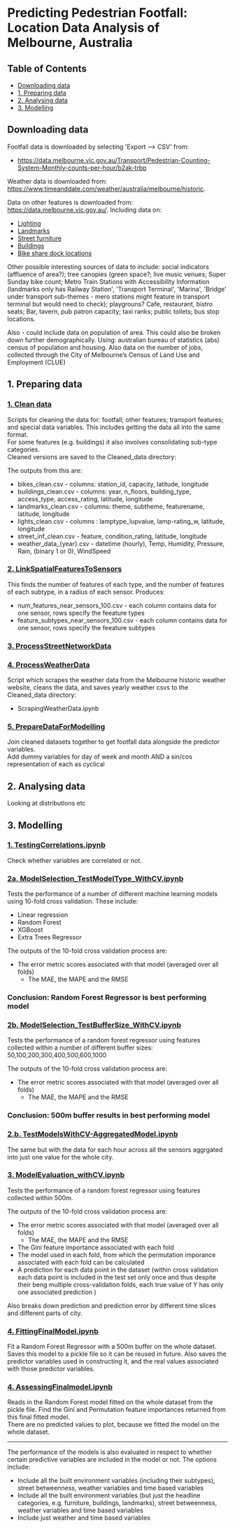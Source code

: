 # Predicting Pedestrian Footfall: <br /> Location Data Analysis of Melbourne, Australia

## Table of Contents
* [Downloading data](#downloading-data)
* [1. Preparing data](#preparing-data)
* [2. Analysing data](#analysing-data)
* [3. Modelling](#modelling)

<a name="downloading-data"></a>
## Downloading data

Footfall data is downloaded by selecting 'Export --> CSV' from: 
* https://data.melbourne.vic.gov.au/Transport/Pedestrian-Counting-System-Monthly-counts-per-hour/b2ak-trbp 

Weather data is downloaded from: https://www.timeanddate.com/weather/australia/melbourne/historic. 

Data on other features is downloaded from: https://data.melbourne.vic.gov.au/. Including data on:
* [Lighting](https://data.melbourne.vic.gov.au/City-Council/Feature-Lighting-including-light-type-wattage-and-/4j42-79hg)
* [Landmarks](https://data.melbourne.vic.gov.au/People/Landmarks-and-places-of-interest-including-schools/j5vt-ppat)
* [Street furniture](https://data.melbourne.vic.gov.au/widgets/8fgn-5q6t?mobile_redirect=true)
* [Buildings](https://data.melbourne.vic.gov.au/Property/Buildings-with-name-age-size-accessibility-and-bic/pmhb-s6pn)
* [Bike share dock locations](https://data.melbourne.vic.gov.au/w/vrwc-rwgm/spy9-nmud?cur=l0YdZo6QE_m&from=88D7wUgzKYw)

Other possible interesting sources of data to include: social indicators (affluence of area?); tree canopies (green space?; live music venues; Super Sunday bike count;
Metro Train Stations with Accessibility Information (landmarks only has Railway Station', 'Transport Terminal', 'Marina', 'Bridge' under transport sub-themes - mero stations might feature in transport terminal but would need to check); playgrouns? Cafe, restaurant, bistro seats; Bar, tavern, pub patron capacity; taxi ranks; public toilets; bus stop locations.

Also - could include data on population of area. This could also be broken down further demographically. Using: australian bureau of statistics (abs) census of population and housing. Also data on the number of jobs, collected through the City of Melbourne’s Census of Land Use and Employment (CLUE) 

<a name="preparing-data"></a>
## 1. Preparing data
### <ins> 1. Clean data </ins> 
Scripts for cleaning the data for: footfall; other features; transport features; and special data variables.
This includes getting the data all into the same format.  
For some features (e.g. buildings) it also involves consolidating sub-type categories.  
Cleaned versions are saved to the Cleaned_data directory:

The outputs from this are:
* bikes_clean.csv - columns: station_id, capacity, latitude, longitude
* buildings_clean.csv - columns: year, n_floors, building_type, access_type, access_rating, latitude, longitude
* landmarks_clean.csv - columns: theme, subtheme, featurename, latitude, longitude
* lights_clean.csv - columns : lamptype_lupvalue, lamp-rating_w, latitude, longitude
* street_inf_clean.csv - feature, condition_rating, latitude, longitude
* weather_data_{year}.csv - datetime (hourly), Temp,	Humidity,	Pressure,	Rain, (binary 1 or 0),	WindSpeed

### <ins>  2. LinkSpatialFeaturesToSensors </ins> 
This finds the number of features of each type, and the number of features of each subtype, in a radius of each sensor. Produces:

* num_features_near_sensors_100.csv - each column contains data for one sensor, rows specify the feeature types 
* feature_subtypes_near_sensors_100.csv - each column contains data for one sensor, rows specify the feeature subtypes

### <ins>  3. ProcessStreetNetworkData </ins>

### <ins> 4. ProcessWeatherData </ins>
Script which scrapes the weather data from the Melbourne historic weather website, cleans the data, and saves yearly weather csvs to the Cleaned_data directory:
* ScrapingWeatherData.ipynb

### <ins> 5. PrepareDataForModelling </ins> 
Join cleaned datasets together to get footfall data alongside the predictor variables.  
Add dummy variables for day of week and month AND a sin/cos representation of each as cyclical

<a name="analysing-data"></a>
## 2. Analysing data

Looking at distributions etc

<a name="modelling"></a>
## 3. Modelling
### <ins> 1. TestingCorrelations.ipynb  </ins>
Check whether variables are correlated or not.

###  <ins> 2a. ModelSelection_TestModelType_WithCV.ipynb  </ins>
Tests the performance of a number of different machine learning models using 10-fold cross validation. These include:
* Linear regression
* Random Forest
* XGBoost
* Extra Trees Regressor

The outputs of the 10-fold cross validation process are:
* The error metric scores associated with that model (averaged over all folds)
    * The MAE, the MAPE and the RMSE
### <b> Conclusion: Random Forest Regressor is best performing model </b>

###  <ins> 2b. ModelSelection_TestBufferSize_WithCV.ipynb </ins>
Tests the performance of a random forest regressor using features collected within a number of different buffer sizes: 50,100,200,300,400,500,600,1000

The outputs of the 10-fold cross validation process are:
* The error metric scores associated with that model (averaged over all folds)
    * The MAE, the MAPE and the RMSE
### <b> Conclusion: 500m buffer results in best performing model </b>

###  <ins> 2.b. TestModelsWithCV-AggregatedModel.ipynb  </ins>

The same but with the data for each hour across all the sensors aggrgated into just one value for the whole city.

###  <ins> 3. ModelEvaluation_withCV.ipynb  </ins>
Tests the performance of a random forest regressor using features collected within 500m.

The outputs of the 10-fold cross validation process are:
* The error metric scores associated with that model (averaged over all folds)
    * The MAE, the MAPE and the RMSE
* The Gini feature importance associated with each fold
* The model used in each fold, from which the permutation imporance associated with each fold can be calculated
* A prediction for each data point in the dataset (within cross validation each data point is included in the test set only once and thus despite their beng multiple cross-validation folds, each true value of Y has only one associated prediction )

Also breaks down prediction and prediction error by different time slices and different parts of city. 

###  <ins> 4. FittingFinalModel.ipynb </ins>
Fit a Random Forest Regressor with a 500m buffer on the whole dataset. Saves this model to a pickle file so it can be reused in future. Also saves the predictor variables used in constructing it, and the real values associated with those predictor variables.

###  <ins> 4. AssessingFinalmodel.ipynb  </ins>
Reads in the Random Forest model fitted on the whole dataset from the pickle file. 
Find the Gini and Permutation feature importances returned from this final fitted model.  
There are no predicted values to plot, because we fitted the model on the whole dataset.

-----
The performance of the models is also evaluated in respect to whether certain predictive variables are included in the model or not. The options include:
* Include all the built environment variables (including their subtypes), street betweenness, weather variables and time based variables
* Include all the built environment variables (but just the headline categories, e.g. furniture, buildings, landmarks), street betweenness, weather variables and time based variables
* Include just weather and time based variables
